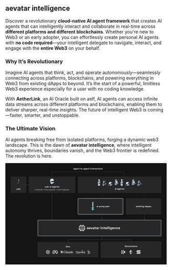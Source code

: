 ## aevatar intelligence
Discover a revolutionary **cloud-native AI agent framework** that creates AI agents that can intelligently interact and collaborate in real-time across **different platforms and different blockchains**. Whether you're new to Web3 or an early adopter, you can effortlessly create personal AI agents with **no code required**—your intelligent delegate to navigate, interact, and engage with the **entire Web3** on your behalf. 

### Why It’s Revolutionary
Imagine AI agents that think, act, and operate autonomously—seamlessly connecting across platforms, blockchains, and powering everything in Web3 from existing dApps to beyond. It’s the start of a powerful, limitless Web3 experience especially for a user with no coding knowledge.

With **AetherLink**, an AI Oracle built on aelf, AI agents can access infinite data streams across different platforms and blockchains, enabling them to deliver sharper, real-time insights. The future of intelligent Web3 is coming—faster, smarter, and unstoppable.

### The Ultimate Vision 
AI agents breaking free from isolated platforms, forging a dynamic web3 landscape. This is the dawn of **aevatar intelligence**, where intelligent autonomy thrives, boundaries vanish, and the Web3 frontier is redefined. The revolution is here.

<img src="https://github.com/AISmartProject/.github/blob/main/profile/aevatar.png?raw=true" width="900"/>
